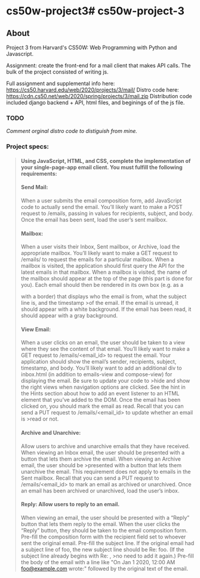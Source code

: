 # cs50w-project3# cs50w-project-3

## About

Project 3 from Harvard's CS50W: Web Programming with Python and Javascript.

Assignment: create the front-end for a mail client that makes API calls.
The bulk of the project consisted of writing js.

Full assignment and supplemental info here: https://cs50.harvard.edu/web/2020/projects/3/mail/
Distro code here: https://cdn.cs50.net/web/2020/spring/projects/3/mail.zip 
Distribution code included django backend + API, html files, and beginings of of the js file.

### TODO
*Comment orginal distro code to distiguish from mine.*

### Project specs:

> #### Using JavaScript, HTML, and CSS, complete the implementation of your single-page-app email client. You must fulfill the following requirements:
>
> #### Send Mail: 
>When a user submits the email composition form, add JavaScript code to actually send the email.
>You’ll likely want to make a POST request to /emails, passing in values for recipients, subject, and body.
>Once the email has been sent, load the user’s sent mailbox.
>
> #### Mailbox: 
>When a user visits their Inbox, Sent mailbox, or Archive, load the appropriate mailbox.
>You’ll likely want to make a GET request to /emails/<mailbox> to request the emails for a particular mailbox.
>When a mailbox is visited, the application should first query the API for the latest emails in that mailbox.
>When a mailbox is visited, the name of the mailbox should appear at the top of the page (this part is done for you).
>Each email should then be rendered in its own box (e.g. as a <div> with a border) that displays who the email is from, what the subject line is, and the timestamp >of the email. If the email is unread, it should appear with a white background. If the email has been read, it should appear with a gray background.
>
> #### View Email: 
>When a user clicks on an email, the user should be taken to a view where they see the content of that email.
>You’ll likely want to make a GET request to /emails/<email_id> to request the email.
>Your application should show the email’s sender, recipients, subject, timestamp, and body.
>You’ll likely want to add an additional div to inbox.html (in addition to emails-view and compose-view) for displaying the email. Be sure to update your code to >hide and show the right views when navigation options are clicked.
>See the hint in the Hints section about how to add an event listener to an HTML element that you’ve added to the DOM.
>Once the email has been clicked on, you should mark the email as read. Recall that you can send a PUT request to /emails/<email_id> to update whether an email is >read or not.
>
> #### Archive and Unarchive: 
>Allow users to archive and unarchive emails that they have received.
>When viewing an Inbox email, the user should be presented with a button that lets them archive the email. When viewing an Archive email, the user should be >presented with a button that lets them unarchive the email. This requirement does not apply to emails in the Sent mailbox.
>Recall that you can send a PUT request to /emails/<email_id> to mark an email as archived or unarchived.
>Once an email has been archived or unarchived, load the user’s inbox.
>
> #### Reply: Allow users to reply to an email.
>When viewing an email, the user should be presented with a “Reply” button that lets them reply to the email.
>When the user clicks the “Reply” button, they should be taken to the email composition form.
>Pre-fill the composition form with the recipient field set to whoever sent the original email.
>Pre-fill the subject line. If the original email had a subject line of foo, the new subject line should be Re: foo. (If the subject line already begins with Re: , >no need to add it again.)
>Pre-fill the body of the email with a line like "On Jan 1 2020, 12:00 AM foo@example.com wrote:" followed by the original text of the email.
